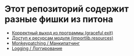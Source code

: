 # Этот репозиторий содержит разные фишки из питона

- [Корректный выход из программы (graceful exit)](graceful_exit.md)
- [Доступ к ресурсам модуля (importlib.resources)](module_resources.md)
- [Monkeypatching / Манкипатчинг](monkeypatching.md)
- [Logging / Логгирование](logging.md)